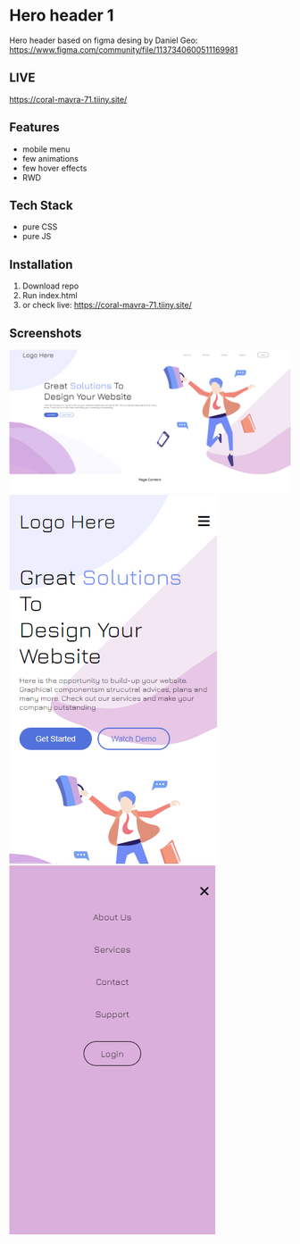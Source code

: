 # Hero header 1
 Hero header based on figma desing by Daniel Geo: https://www.figma.com/community/file/1137340600511169981

## LIVE
https://coral-mavra-71.tiiny.site/

## Features

- mobile menu
- few animations
- few hover effects
- RWD


## Tech Stack

- pure CSS
- pure JS



## Installation
1. Download repo
2. Run index.html
3. or check live: https://coral-mavra-71.tiiny.site/

## Screenshots

![App Screenshot](hero-header1.png)
![App Screenshot](hero-header1-mobile.png)
![App Screenshot](hero-header1-mobile-menu.png)
